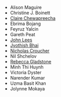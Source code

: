- Alison Maguire
- Christine J. Boinett
- [Claire Chewapreecha](https://www.tropicalmedicine.ox.ac.uk/team/claire-chewapreecha)
- Ebrima Bojang
- Feyruz Yalcin
- Gareth Peat
- [John Lees](https://www.imperial.ac.uk/people/j.lees)
- [Jyothish Bhai](https://www.ebi.ac.uk/about/people/jyothish-bhai)
- [Nicholas Croucher](https://www.imperial.ac.uk/people/n.croucher)
- Nil Shchelov
- [Rebecca Gladstone](https://www.linkedin.com/in/rebecca-gladstone-31a52325/)
- Minh Thi Huynh
- Victoria Dyster
- Narender Kumar
- Uzma Basit Khan
- Jolynne Mokaya